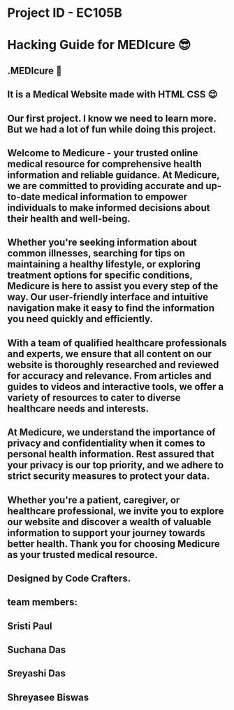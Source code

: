 # Project ID - EC105B

# Hacking Guide for MEDIcure 😎

## .MEDIcure 🤞

## It is a Medical Website made with HTML CSS 😊

## Our first project. I know we need to learn more. But we had a lot of fun while doing this project.

## Welcome to Medicure - your trusted online medical resource for comprehensive health information and reliable guidance. At Medicure, we are committed to providing accurate and up-to-date medical information to empower individuals to make informed decisions about their health and well-being.

## Whether you're seeking information about common illnesses, searching for tips on maintaining a healthy lifestyle, or exploring treatment options for specific conditions, Medicure is here to assist you every step of the way. Our user-friendly interface and intuitive navigation make it easy to find the information you need quickly and efficiently.

## With a team of qualified healthcare professionals and experts, we ensure that all content on our website is thoroughly researched and reviewed for accuracy and relevance. From articles and guides to videos and interactive tools, we offer a variety of resources to cater to diverse healthcare needs and interests.

## At Medicure, we understand the importance of privacy and confidentiality when it comes to personal health information. Rest assured that your privacy is our top priority, and we adhere to strict security measures to protect your data.

## Whether you're a patient, caregiver, or healthcare professional, we invite you to explore our website and discover a wealth of valuable information to support your journey towards better health. Thank you for choosing Medicure as your trusted medical resource.

## Designed by Code Crafters.

## team members:

## Sristi Paul

## Suchana Das

## Sreyashi Das

## Shreyasee Biswas
